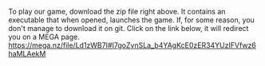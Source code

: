 To play our game, download the zip file right above. It contains an executable that when opened, launches the game.
If, for some reason, you don't manage to download it on git. Click on the link below, it will redirect you on a MEGA page. 
https://mega.nz/file/Ld1zWB7I#I7goZynSLa_b4YAgKcE0zER34YUzIFVfwz6haMLAekM
